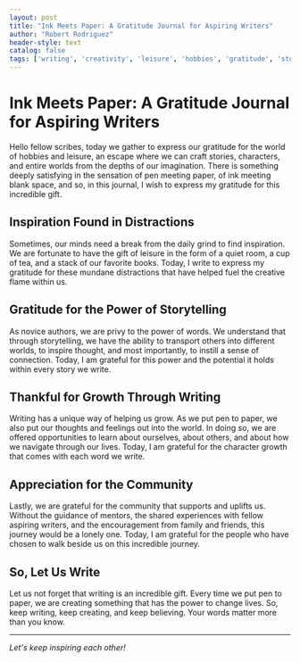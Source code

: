 ```yaml
---
layout: post
title: "Ink Meets Paper: A Gratitude Journal for Aspiring Writers"
author: "Robert Rodriguez"
header-style: text
catalog: false
tags: ['writing', 'creativity', 'leisure', 'hobbies', 'gratitude', 'storytelling', 'inspiration']
---
```


# Ink Meets Paper: A Gratitude Journal for Aspiring Writers

Hello fellow scribes, today we gather to express our gratitude for the world of hobbies and leisure, an escape where we can craft stories, characters, and entire worlds from the depths of our imagination. There is something deeply satisfying in the sensation of pen meeting paper, of ink meeting blank space, and so, in this journal, I wish to express my gratitude for this incredible gift.

## **Inspiration Found in Distractions**

Sometimes, our minds need a break from the daily grind to find inspiration. We are fortunate to have the gift of leisure in the form of a quiet room, a cup of tea, and a stack of our favorite books. Today, I write to express my gratitude for these mundane distractions that have helped fuel the creative flame within us.

## **Gratitude for the Power of Storytelling**

As novice authors, we are privy to the power of words. We understand that through storytelling, we have the ability to transport others into different worlds, to inspire thought, and most importantly, to instill a sense of connection. Today, I am grateful for this power and the potential it holds within every story we write.

## **Thankful for Growth Through Writing**

Writing has a unique way of helping us grow. As we put pen to paper, we also put our thoughts and feelings out into the world. In doing so, we are offered opportunities to learn about ourselves, about others, and about how we navigate through our lives. Today, I am grateful for the character growth that comes with each word we write.

## **Appreciation for the Community**

Lastly, we are grateful for the community that supports and uplifts us. Without the guidance of mentors, the shared experiences with fellow aspiring writers, and the encouragement from family and friends, this journey would be a lonely one. Today, I am grateful for the people who have chosen to walk beside us on this incredible journey.

## **So, Let Us Write**

Let us not forget that writing is an incredible gift. Every time we put pen to paper, we are creating something that has the power to change lives. So, keep writing, keep creating, and keep believing. Your words matter more than you know.

---

*Let's keep inspiring each other!*